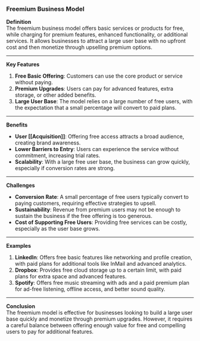 ### Freemium Business Model

**Definition**  
The freemium business model offers basic services or products for free, while charging for premium features, enhanced functionality, or additional services. It allows businesses to attract a large user base with no upfront cost and then monetize through upselling premium options.

---

**Key Features**

1. **Free Basic Offering**: Customers can use the core product or service without paying.
2. **Premium Upgrades**: Users can pay for advanced features, extra storage, or other added benefits.
3. **Large User Base**: The model relies on a large number of free users, with the expectation that a small percentage will convert to paid plans.

---

**Benefits**

- **User [[Acquisition]]**: Offering free access attracts a broad audience, creating brand awareness.
- **Lower Barriers to Entry**: Users can experience the service without commitment, increasing trial rates.
- **Scalability**: With a large free user base, the business can grow quickly, especially if conversion rates are strong.

---

**Challenges**

- **Conversion Rate**: A small percentage of free users typically convert to paying customers, requiring effective strategies to upsell.
- **Sustainability**: Revenue from premium users may not be enough to sustain the business if the free offering is too generous.
- **Cost of Supporting Free Users**: Providing free services can be costly, especially as the user base grows.

---

**Examples**

1. **LinkedIn**: Offers free basic features like networking and profile creation, with paid plans for additional tools like InMail and advanced analytics.
2. **Dropbox**: Provides free cloud storage up to a certain limit, with paid plans for extra space and advanced features.
3. **Spotify**: Offers free music streaming with ads and a paid premium plan for ad-free listening, offline access, and better sound quality.

---

**Conclusion**  
The freemium model is effective for businesses looking to build a large user base quickly and monetize through premium upgrades. However, it requires a careful balance between offering enough value for free and compelling users to pay for additional features.